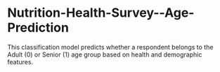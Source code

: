 # Nutrition-Health-Survey--Age-Prediction
This classification model predicts whether a respondent belongs to the Adult (0) or Senior (1) age group based on health and demographic features.

